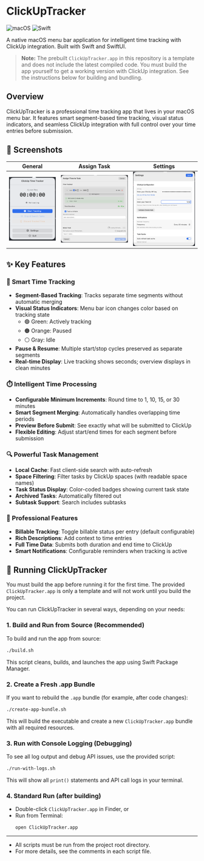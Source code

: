 # ClickUpTracker

![macOS](https://img.shields.io/badge/macOS-13.0+-blue) ![Swift](https://img.shields.io/badge/Swift-5.9+-orange)

A native macOS menu bar application for intelligent time tracking with ClickUp integration. Built with Swift and SwiftUI.

> **Note:** The prebuilt `ClickUpTracker.app` in this repository is a template and does not include the latest compiled code. You must build the app yourself to get a working version with ClickUp integration. See the instructions below for building and bundling.

## Overview

ClickUpTracker is a professional time tracking app that lives in your macOS menu bar. It features smart segment-based time tracking, visual status indicators, and seamless ClickUp integration with full control over your time entries before submission.

## 📸 Screenshots

| General | Assign Task | Settings |
|---|---|---|
| ![General](docs/assets/general.png) | ![Assign Task](docs/assets/assign-task.png) | ![Settings](docs/assets/settings.png) |

## ✨ Key Features

### 🎯 Smart Time Tracking

- **Segment-Based Tracking**: Tracks separate time segments without automatic merging
- **Visual Status Indicators**: Menu bar icon changes color based on tracking state
  - 🟢 Green: Actively tracking
  - 🟠 Orange: Paused
  - ⚪ Gray: Idle
- **Pause & Resume**: Multiple start/stop cycles preserved as separate segments
- **Real-time Display**: Live tracking shows seconds; overview displays in clean minutes

### ⏱️ Intelligent Time Processing

- **Configurable Minimum Increments**: Round time to 1, 10, 15, or 30 minutes
- **Smart Segment Merging**: Automatically handles overlapping time periods
- **Preview Before Submit**: See exactly what will be submitted to ClickUp
- **Flexible Editing**: Adjust start/end times for each segment before submission

### 🔍 Powerful Task Management

- **Local Cache**: Fast client-side search with auto-refresh
- **Space Filtering**: Filter tasks by ClickUp spaces (with readable space names)
- **Task Status Display**: Color-coded badges showing current task state
- **Archived Tasks**: Automatically filtered out
- **Subtask Support**: Search includes subtasks

### 💼 Professional Features

- **Billable Tracking**: Toggle billable status per entry (default configurable)
- **Rich Descriptions**: Add context to time entries
- **Full Time Data**: Submits both duration and end time to ClickUp
- **Smart Notifications**: Configurable reminders when tracking is active

## 🚀 Running ClickUpTracker

You must build the app before running it for the first time. The provided `ClickUpTracker.app` is only a template and will not work until you build the project.

You can run ClickUpTracker in several ways, depending on your needs:

### 1. Build and Run from Source (Recommended)

To build and run the app from source:

```sh
./build.sh
```
This script cleans, builds, and launches the app using Swift Package Manager.

### 2. Create a Fresh .app Bundle

If you want to rebuild the `.app` bundle (for example, after code changes):

```sh
./create-app-bundle.sh
```
This will build the executable and create a new `ClickUpTracker.app` bundle with all required resources.

### 3. Run with Console Logging (Debugging)

To see all log output and debug API issues, use the provided script:

```sh
./run-with-logs.sh
```
This will show all `print()` statements and API call logs in your terminal.

### 4. Standard Run (after building)

- Double-click `ClickUpTracker.app` in Finder, or
- Run from Terminal:
  ```sh
  open ClickUpTracker.app
  ```

---

- All scripts must be run from the project root directory.
- For more details, see the comments in each script file.
